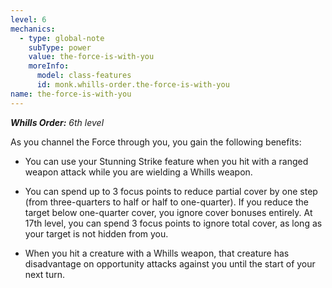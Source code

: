 ```yaml
---
level: 6
mechanics:
  - type: global-note
    subType: power
    value: the-force-is-with-you
    moreInfo:
      model: class-features
      id: monk.whills-order.the-force-is-with-you
name: the-force-is-with-you
---
```

_**Whills Order:** 6th level_
As you channel the Force through you, you gain the following benefits:
- You can use your Stunning Strike feature when you hit with a ranged weapon attack while you are wielding a Whills weapon. 
- You can spend up to 3 focus points to reduce partial cover by one step (from three-quarters to half or half to one-quarter). If you reduce the target below one-quarter cover, you ignore cover bonuses entirely. At 17th level, you can spend 3 focus points to ignore total cover, as long as your target is not hidden from you. 
- When you hit a creature with a Whills weapon, that creature has disadvantage on opportunity attacks against you until the start of your next turn.